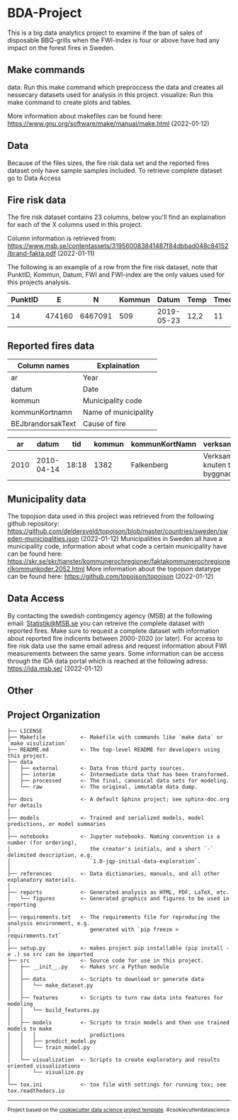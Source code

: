 BDA-Project
==============================

This is a big data analytics project to examine if the ban of sales of disposable BBQ-grills when the FWI-index is four or above have had any impact on the forest fires in Sweden. 

Make commands
------------

data: Run this make command which preproccess the data and creates all nessecary datasets used for analysis in this project.
visualize: Run this make command to create plots and tables.

More information about makefiles can be found here: https://www.gnu.org/software/make/manual/make.html (2022-01-12)

Data
------------
Because of the files sizes, the fire risk data set and the reported fires dataset only have sample samples included. To retrieve complete dataset go to Data Access

Fire risk data
------------
The fire risk dataset contains 23 columns, below you'll find an explaination for each of the X columns used in this project.



Column information is retrieved from:
https://www.msb.se/contentassets/319560083841487f84dbbad048c84152/brand-fakta.pdf (2022-01-11)

The following is an example of a row from the fire risk dataset, note that  PunktID, Kommun, Datum, FWI and FWI-index are the only values used for this projects analysis.

| PunktID | E      | N       | Kommun | Datum      | Temp | Tmedel | Nederbord | RH   | Vindhastighet | Vindriktning | FFMC | DMC | DC    | ISI | BUI | FWI | FWI\_index | HBV\_o | HBV\_u | HBV | HBV\_index | Gras | 
| ------- | ------ | ------- | ------ | ---------- | ---- | ------ | --------- | ---- | ------------- | ------------ | ---- | --- | ----- | --- | --- | --- | ---------- | ------ | ------ | --- | ---------- | ---- |
| 14      | 474160 | 6467091 | 509    | 2019-05-23 | 12,2 | 11     | 6,3       | 69,6 | 5             | 204,6        | 45,5 | 2,7 | 145,6 | 0,2 | 5,2 | 0,1 | 1          | 85     | 45     | 87  | 1          | 2    |  

Reported fires data
------------
| Column names      | Explaination         |
| ----------------- | -------------------- |
| ar                | Year                 |
| datum             | Date                 |              
| kommun            | Municipality code    |
| kommunKortnamn    | Name of municipality |
| BEJbrandorsakText | Cause of fire        |

| ar   | datum     | tid   | kommun | kommunKortNamn | verksamhetText                         | sweref99Norr | sweref99Ost | BEJBbrandorsakText       | areaIProduktivSkogsmark\_m2 | areaIAnnanTradbevuxenMark\_m2 | areaIMarkUtanTrad\_m2 |
| ---- | --------- | ----- | ------ | -------------- | -------------------------------------- | ------------ | ----------- | ------------------------ | --------------------------- | ----------------------------- | --------------------- |
| 2010 | 2010-04-14 | 18:18 | 1382   | Falkenberg     | Verksamhet inte knuten till en byggnad | 6306404      | 348526      | Grillning eller lägereld | 0  | 0                             | 4000                  |



Municipality data
---
The topojson data used in this project was retrieved from the following github repository: https://github.com/deldersveld/topojson/blob/master/countries/sweden/sweden-municipalities.json (2022-01-12)
Municipalities in Sweden all have a municipality code, information about what code a certain municipality have can be found here: https://skr.se/skr/tjanster/kommunerochregioner/faktakommunerochregioner/kommunkoder.2052.html
More information about the topojson datatype can be found here: https://github.com/topojson/topojson (2022-01-12)

Data Access
---
By contacting the swedish contingency agency (MSB) at the following email: Statistik@MSB.se you can retreive the complete dataset with reported fires. Make sure to request a complete dataset with information about reported fire indicents between 2000-2020 (or later). For access to fire risk data use the same email adress and request information about FWI measurements between the same years.
Some information can be access through the IDA data portal which is reached at the following adress: https://ida.msb.se/ (2022-01-12)

Other
------------

Project Organization
------------

    ├── LICENSE
    ├── Makefile           <- Makefile with commands like `make data` or `make visulization`
    ├── README.md          <- The top-level README for developers using this project.
    ├── data
    │   ├── external       <- Data from third party sources.
    │   ├── interim        <- Intermediate data that has been transformed.
    │   ├── processed      <- The final, canonical data sets for modeling.
    │   └── raw            <- The original, immutable data dump.
    │
    ├── docs               <- A default Sphinx project; see sphinx-doc.org for details
    │
    ├── models             <- Trained and serialized models, model predictions, or model summaries
    │
    ├── notebooks          <- Jupyter notebooks. Naming convention is a number (for ordering),
    │                         the creator's initials, and a short `-` delimited description, e.g.
    │                         `1.0-jqp-initial-data-exploration`.
    │
    ├── references         <- Data dictionaries, manuals, and all other explanatory materials.
    │
    ├── reports            <- Generated analysis as HTML, PDF, LaTeX, etc.
    │   └── figures        <- Generated graphics and figures to be used in reporting
    │
    ├── requirements.txt   <- The requirements file for reproducing the analysis environment, e.g.
    │                         generated with `pip freeze > requirements.txt`
    │
    ├── setup.py           <- makes project pip installable (pip install -e .) so src can be imported
    ├── src                <- Source code for use in this project.
    │   ├── __init__.py    <- Makes src a Python module
    │   │
    │   ├── data           <- Scripts to download or generate data
    │   │   └── make_dataset.py
    │   │
    │   ├── features       <- Scripts to turn raw data into features for modeling
    │   │   └── build_features.py
    │   │
    │   ├── models         <- Scripts to train models and then use trained models to make
    │   │   │                 predictions
    │   │   ├── predict_model.py
    │   │   └── train_model.py
    │   │
    │   └── visualization  <- Scripts to create exploratory and results oriented visualizations
    │       └── visualize.py
    │
    └── tox.ini            <- tox file with settings for running tox; see tox.readthedocs.io


--------

<p><small>Project based on the <a target="_blank" href="https://drivendata.github.io/cookiecutter-data-science/">cookiecutter data science project template</a>. #cookiecutterdatascience</small></p>
